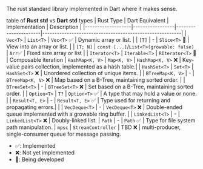 The rust standard library implemented in Dart where it makes sense.

table of **Rust std** vs **Dart std** types
| Rust Type         | Dart Equivalent | Implementation | Description                                             |
|-------------------|-----------------|----------------------|---------------------------------------------------------|
| `Vec<T>`          | `List<T>`       | `Vec<T>` ✅                    | Dynamic array or list.                                  |
| `[T]`             | - | `Slice<T>` 🚧                    | View into an array or list.                                  |
| `[T; N]`          | `const [...]`/`List<T>(growable: false)` | `Arr`✅            | Fixed size array or list                                   |
| `Iterator<T>`     | `Iterable<T>`   |  `RIterator<T>` 🚧                  | Composable iteration
| `HashMap<K, V>`   | `Map<K, V>`     | `HashMap<K, V>` ❌                    | Key-value pairs collection, implemented as a hash table.|
| `HashSet<T>`      | `Set<T>`        | `HashSet<T>` ❌                    | Unordered collection of unique items.                   |
| `BTreeMap<K, V>`  | - | `BTreeMap<K, V>` ❌ | Map based on a B-Tree, maintaining sorted order.        |
| `BTreeSet<T>`     | - | `BTreeSet<T>` ❌ | Set based on a B-Tree, maintaining sorted order.        |
| `Option<T>`       | `T?`            | `Option<T>` ✅                    | A type that may hold a value or none.                   |
| `Result<T, E>`    |  - | `Result<T, E>` ✅ | Type used for returning and propagating errors.|                         |
| `VecDeque<T>`     | - | `VecDeque<T>` ❌ | Double-ended queue implemented with a growable ring buffer. |
| `LinkedList<T>`   | - | `LinkedList<T>` ❌ | Doubly-linked list.
| `Path`            | - | `Path` ✅ | Type for file system path manipulation.
| `mpsc`            | `StreamController` | TBD ❌ | multi-producer, single-consumer queue for message passing.

- ✅: Implemented
- ❌: Not yet implemented
- 🚧: Being developed
